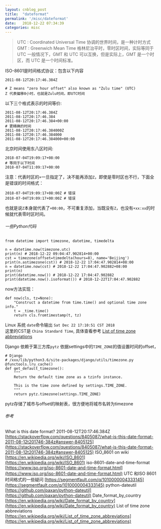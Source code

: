```yaml
---
layout: cnblog_post
title:  "dateformat"
permalink: '/misc/dateformat'
date:   2018-12-22 07:34:39
categories: misc
---
```


>UTC : Coordinated Universal  Time 协调的世界时间，是一种计时方式
>GMT : Greenwich Mean Time 格林尼治平时，零时区时间，实际等同于UTC
>一般情况下，GMT 和 UTC 可以互换，但是实际上，GMT 是一个时区，而 UTC 是一个时间标准。

ISO-8601是时间格式协议：包含以下内容

```
2011-08-12T20:17:46.384Z 

# Z means "zero hour offset" also known as "Zulu time" (UTC)
Z 代表偏移0小时，也就是Zulu时间，即UTC时间
```

以下三个格式表示的时间等价:

```
2011-08-12T20:17:46.384Z
2011-08-12T20:17:46.384
2011-08-12T20:17:46.384+00:00
# 更精确的时间
2011-08-12T20:17:46.384000Z
2011-08-12T20:17:46.384000 
2011-08-12T20:17:46.384000+00:00
```

北京时间使用东八区时间:

```
2018-07-04T19:09:17+08:00
# 等同于以下时间
2018-07-04T11:09:17+00:00
```

注意：代表时区的`+`一旦指定了，决不能再添加`Z`，即使是零时区也不行，下面全是错误的时间格式：

```
2018-07-04T19:09:17+08:00Z # 错误
2018-07-04T19:09:17+00:00Z # 错误
```
也就是说`Z`本身就代表了`+00:00`，不可重复添加，当既没有`Z`，也没有`+xx:xx`的时候就代表零时区时间。

###### 一些Python代码

```
from datetime import timezone, datetime, timedelta

n = datetime.now(timezone.utc)
print(n) # 2018-12-22 09:04:47.902814+00:00
cst = timezone(offset=timedelta(hours=8), name='Beijing')
print(n.astimezone(cst)) # 2018-12-22 17:04:47.902814+08:00
n = datetime.now(cst) # 2018-12-22 17:04:47.902882+08:00
print(n)
print(datetime.now()) # 2018-12-22 17:04:47.902882
print(datetime.now().isoformat()) # 2018-12-22T17:04:47.902882
```

now方法实现：

```
def now(cls, tz=None):
    "Construct a datetime from time.time() and optional time zone info."
    t = _time.time()
    return cls.fromtimestamp(t, tz)
```

Linux 系统  `date`命令输出 `Sat Dec 22 17:10:51 CST 2018`<br/>
这里的CST是 `China Standard Time`, 具体查看参考 [List of time zone abbreviations](https://en.wikipedia.org/wiki/List_of_time_zone_abbreviations)<br>

Django 依赖于第三方库`pytz` 依据settings中的`TIME_ZONE`的值设置时间的offset，

```
# Django
# /xxx/lib/python3.6/site-packages/django/utils/timezone.py
@functools.lru_cache()
def get_default_timezone():
    """
    Return the default time zone as a tzinfo instance.

    This is the time zone defined by settings.TIME_ZONE.
    """
    return pytz.timezone(settings.TIME_ZONE)
```

pytz存储了城市与offset的映射表，很方便地将城市名转为timezone


###### 参考
What is this date format? 2011-08-12T20:17:46.384Z [https://stackoverflow.com/questions/8405087/what-is-this-date-format-2011-08-12t201746-384z#answer-8405125](https://stackoverflow.com/questions/8405087/what-is-this-date-format-2011-08-12t201746-384z#answer-8405125)
ISO_8601 on wiki [https://en.wikipedia.org/wiki/ISO_8601](https://en.wikipedia.org/wiki/ISO_8601)
iso-8601-date-and-time-format [https://www.iso.org/iso-8601-date-and-time-format.html](https://www.iso.org/iso-8601-date-and-time-format.html)
UTC 和ISO 8601时间格式的一些疑问 [https://segmentfault.com/q/1010000004333145](https://segmentfault.com/q/1010000004333145)
python-dateutil [https://github.com/paxan/python-dateutil](https://github.com/paxan/python-dateutil)
Date_format_by_country [https://en.wikipedia.org/wiki/Date_format_by_country](https://en.wikipedia.org/wiki/Date_format_by_country)
List of time zone abbreviations [https://en.wikipedia.org/wiki/List_of_time_zone_abbreviations](https://en.wikipedia.org/wiki/List_of_time_zone_abbreviations)